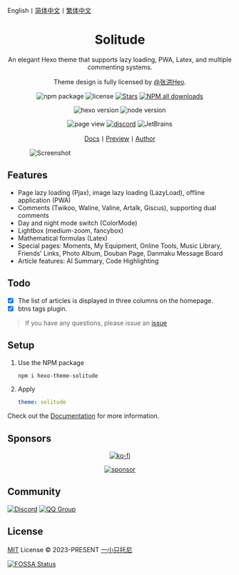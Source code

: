 English丨[简体中文](README_zh-Hans.md)丨[繁体中文](README_zh-Hant.md)

<div align="center">

   <h1>Solitude</h1>

   An elegant Hexo theme that supports lazy loading, PWA, Latex, and multiple commenting systems.

   Theme design is fully licensed by [@张洪Heo](https://github.com/zhheo).

![npm package](https://img.shields.io/npm/v/hexo-theme-solitude?style=for-the-badge)
![license](https://img.shields.io/github/license/everfu/hexo-theme-solitude?color=FF5531&style=for-the-badge)
[![Stars](https://img.shields.io/github/stars/everfu/hexo-theme-solitude?style=for-the-badge)](https://github.com/everfu/hexo-theme-solitude/stargazers)
[![NPM all downloads](https://img.shields.io/npm/dy/hexo-theme-solitude?color=white&style=for-the-badge)](https://www.npmjs.com/package/hexo-theme-solitude)

![hexo version](https://img.shields.io/badge/hexo-7.0.0+-blue?logo=hexo&logoColor=white&style=for-the-badge)
![node version](https://img.shields.io/badge/node-14.0.0+-white?logo=node.js&logoColor=white&style=for-the-badge)

![page view](https://komarev.com/ghpvc/?username=hexo-theme-solitude&abbreviated=true&base=12345&style=for-the-badge)
[![discord](https://img.shields.io/discord/1266610921942548553?style=for-the-badge&logo=discord&label=discord&logoColor=white)](https://discord.gg/HZXAnK4Sut)
![JetBrains](https://img.shields.io/badge/jetbrains-support-black?logo=jetbrains&style=for-the-badge)

[Docs](https://solitude.js.org/)丨[Preview](https://solitude.js.org/preview/)丨[Author](https://blog.everfu.cn/)

</div>

<div style="width: 80%; margin: 0 auto">

![Screenshot](.github/screenshot.avif)

</div>

## Features

- Page lazy loading (Pjax), image lazy loading (LazyLoad), offline application (PWA)
- Comments (Twikoo, Waline, Valine, Artalk, Giscus), supporting dual comments
- Day and night mode switch (ColorMode)
- Lightbox (medium-zoom, fancybox)
- Mathematical formulas (Latex)
- Special pages: Moments, My Equipment, Online Tools, Music Library, Friends' Links, Photo Album, Douban Page, Danmaku Message Board
- Article features: AI Summary, Code Highlighting

## Todo

- [x] The list of articles is displayed in three columns on the homepage.
- [x] btns tags plugin.

> If you have any questions, please issue an [issue](https://github.com/everfu/hexo-theme-solitude/issues)

## Setup

1. Use the NPM package
      ```bash
      npm i hexo-theme-solitude
      ```
2. Apply
      ```yaml
      theme: solitude
      ```

Check out the [Documentation](https://solitude.js.org/) for more information.

## Sponsors

<div align="center">

[![ko-fi](https://ko-fi.com/img/githubbutton_sm.svg)](https://ko-fi.com/W7W1YSMOK)

</div>

<p align="center">
  <a href="https://cdn.jsdelivr.net/gh/efuo/static/sponsors.svg">
    <img src='https://cdn.jsdelivr.net/gh/efuo/static/sponsors.svg' alt="sponsor"/>
  </a>
</p>

## Community

[![Discord](https://img.shields.io/discord/1266610921942548553?style=for-the-badge&logo=discord&label=discord&logoColor=white)](https://discord.gg/HZXAnK4Sut)
[![QQ Group](https://img.shields.io/badge/QQ%20Group-948375336-FFD700?logo=Tencent-QQ&logoColor=white&style=for-the-badge)](https://qm.qq.com/q/mxfomMvJPG)

## License

[MIT](./LICENSE) License &copy; 2023-PRESENT [一小只托尼](https://github.com/everfu)

[![FOSSA Status](https://app.fossa.com/api/projects/git%2Bgithub.com%2Fvalor-x%2Fhexo-theme-solitude.svg?type=large)](https://app.fossa.com/projects/git%2Bgithub.com%2Fvalor-x%2Fhexo-theme-solitude?ref=badge_large)

